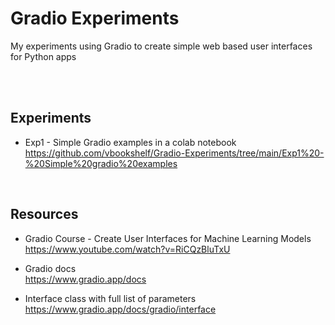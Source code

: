 # Gradio Experiments
My experiments using Gradio to create simple web based user interfaces for Python apps

<br>
<br>

## Experiments

- Exp1 - Simple Gradio examples in a colab notebook<br>
https://github.com/vbookshelf/Gradio-Experiments/tree/main/Exp1%20-%20Simple%20gradio%20examples

<br>

## Resources

- Gradio Course - Create User Interfaces for Machine Learning Models<br>
https://www.youtube.com/watch?v=RiCQzBluTxU

- Gradio docs<br>
https://www.gradio.app/docs

- Interface class with full list of parameters<br>
https://www.gradio.app/docs/gradio/interface
